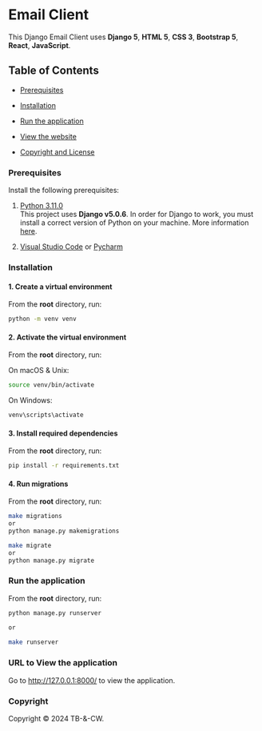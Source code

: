 # Email Client

This Django Email Client uses **Django 5**, **HTML 5**, **CSS 3**, **Bootstrap 5**, **React**, **JavaScript**.


## Table of Contents 
- [Prerequisites](#prerequisites)

- [Installation](#installation)
- [Run the application](#run-the-application)
- [View the website](#URL-to-view-the-application)
- [Copyright and License](#copyright-and-license)


### Prerequisites

Install the following prerequisites:

1. [Python 3.11.0](https://www.python.org/downloads/)
<br> This project uses **Django v5.0.6**. In order for Django to work, you must install a correct version of Python on your machine. More information [here](https://django.readthedocs.io/en/stable/faq/install.html).
   
3. [Visual Studio Code](https://code.visualstudio.com/download) or [Pycharm](https://www.jetbrains.com/pycharm/) 


### Installation

#### 1. Create a virtual environment

From the **root** directory, run:

```bash
python -m venv venv
```

#### 2. Activate the virtual environment

From the **root** directory, run:

On macOS & Unix:

```bash
source venv/bin/activate
```

On Windows:

```bash
venv\scripts\activate
```

#### 3. Install required dependencies

From the **root** directory, run:

```bash
pip install -r requirements.txt
```

#### 4. Run migrations

From the **root** directory, run:

```bash
make migrations
or 
python manage.py makemigrations
```
```bash
make migrate
or 
python manage.py migrate

```


### Run the application

From the **root** directory, run:

```bash
python manage.py runserver

or
 
make runserver
```


### URL to View the application

Go to http://127.0.0.1:8000/ to view the application.



### Copyright

Copyright © 2024 TB-&-CW.